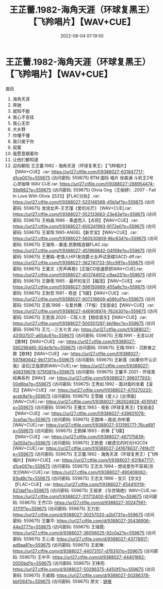 ﻿---
title: 王芷蕾.1982-海角天涯（环球复黑王）【飞羚唱片】【WAV+CUE】
date: 2022-08-04 07:19:50
categories: WAV车载音乐、镜像
tags: 华语中文
---
# 王芷蕾.1982-海角天涯（环球复黑王）【飞羚唱片】【WAV+CUE】

曲目
01. 海角天涯
02. 奔驰
03. 就知不能
04. 我心不变挂
05. 我心无奈
06. 大乡野
07. 你懂不懂
08. 我只属于你
09. 寂寞
10. 我愿意跟着你
11. 让他们都知道
12. 迎向朝阳
王芷蕾.1982 - 海角天涯（环球复黑王）【飞羚唱片】【WAV+CUE】.rar: https://url27.ctfile.com/f/9388027-631847717-d1ce00?p=559675
(访问密码: 559675)
BTM 国际 唱片 徐美澜 斗机王2号 心灵咖啡 WAV CUE.rar: https://url27.ctfile.com/f/9388027-288954474-59d982?p=559675
(访问密码: 559675)
Olivia Ong（王俪婷）.2007 - Fall In Love With
Olivia【S2S】【FLAC分轨】.rar: https://url27.ctfile.com/f/9388027-520146568-45b1af?p=559675
(访问密码: 559675)
发烧女声-王艺瑾《爱的光芒》 [WAV+CUE].rar: https://url27.ctfile.com/f/9388027-552133683-23e43e?p=559675
(访问密码: 559675)
王柏森.1996 - 乘虚而入【点将】【WAV+CUE】.rar: https://url27.ctfile.com/f/9388027-600241993-9172e0?p=559675
(访问密码: 559675)
王翠玲.1995-ANGEL【新艺宝】【WAV+CUE】.rar: https://url27.ctfile.com/f/9388027-560530809-8bc634?p=559675
(访问密码: 559675)
王海玲.-.重逢.民歌精选辑FLAC.zip: https://url27.ctfile.com/f/9388027-451968842-04f99e?p=559675
(访问密码: 559675)
王惠娟-老情人HIFI发烧爵士女声试音碟SACD-dff.rar: https://url27.ctfile.com/f/9388027-362741733-5fcc99?p=559675
(访问密码: 559675)
王嘉文《芳声再艳》[正版CD低速原抓WAV+CUE].rar: https://url27.ctfile.com/f/9388027-403744912-c9ae25?p=559675
(访问密码: 559675)
王静莹.1995 - 最坏的宝贝【福茂】【WAV+CUE】.rar: https://url27.ctfile.com/f/9388027-596150669-455a8c?p=559675
(访问密码: 559675)
王耐吾.1991 - 奇迹【飞碟】【WAV+CUE】.rar: https://url27.ctfile.com/f/9388027-607216609-a56fcd?p=559675
(访问密码: 559675)
王佩.1998 - 与爱共舞（TP版）【宝丽金】【WAV+CUE】.rar: https://url27.ctfile.com/f/9388027-446908974-762430?p=559675
(访问密码: 559675)
王思涵.2020 - C班人生【相信音乐】【WAV+CUE】.rar: https://url27.ctfile.com/f/9388027-500501297-bb18ec?p=559675
(访问密码: 559675)
王兀.-.三五七言.zip: https://url27.ctfile.com/f/9388027-431507517-a654c6?p=559675
(访问密码: 559675)
王翔.1991 - 无言以对【歌林】【WAV+CUE】.rar: https://url27.ctfile.com/f/9388027-590299485-924e1b?p=559675
(访问密码: 559675)
王翔.1993 - 沉默者之歌【歌林】【WAV+CUE】.rar: https://url27.ctfile.com/f/9388027-597880642-9b173f?p=559675
(访问密码: 559675)
王新莲《如果你不认识我》滚石[正版原抓WAV+CUE].rar: https://url27.ctfile.com/f/9388027-406319678-575f08?p=559675
(访问密码: 559675)
王馨平.2001 - 环球真经典系列【WAV】.rar: https://url27.ctfile.com/f/9388027-396077933-00d6ba?p=559675
(访问密码: 559675)
王秀如.1992 - 面对面的坐着【滚石】【WAV+CUE】.rar: https://url27.ctfile.com/f/9388027-470270233-aceb9a?p=559675
(访问密码: 559675)
王雪娥《爱人》[台湾版][WAV+CUE].rar: https://url27.ctfile.com/f/9388027-382624828-451914?p=559675
(访问密码: 559675)
王雅文.1983 - 夜影 (环球复黑王)【宝丽金】【WAV+CUE】.rar: https://url27.ctfile.com/f/9388027-439601078-3ce0ac?p=559675
(访问密码: 559675)
王圆坤.-.我说,你听着[WAV+CUE].rar: https://url27.ctfile.com/f/9388027-513195771-76ca69?p=559675
(访问密码: 559675)
王韵婵.1993 - 祈祷【飞碟】【WAV+CUE】.rar: https://url27.ctfile.com/f/9388027-467175839-7a050a?p=559675
(访问密码: 559675)
王韵壹《被遗忘的时光HQCD》[WAV+CUE].rar: https://url27.ctfile.com/f/9388027-241678637-74f4c1?p=559675
(访问密码: 559675)
王芷蕾.1982 - 海角天涯（环球复黑王）【飞羚唱片】【WAV+CUE】.rar: https://url27.ctfile.com/f/9388027-631847717-d1ce00?p=559675
(访问密码: 559675)
王志文.1994 - 想说爱你不容易[京文][WAV+CUE].rar: https://url27.ctfile.com/f/9388027-490408062-81bd9c?p=559675
(访问密码: 559675)
王志文.1996 - 宝贝【京文】【FLAC+CUE】.rar: https://url27.ctfile.com/f/9388027-454410119-821daf?p=559675
(访问密码: 559675)
王祖贤 《与世隔绝》WAV+CUE.rar: https://url27.ctfile.com/f/9388027-311712400-87a8f7?p=559675
(访问密码: 559675)
王杰CD: https://url27.ctfile.com/d/9388027-30247561-31111f?p=559675
(访问密码: 559675)
王力宏: https://url27.ctfile.com/d/9388027-30257020-a2bf73?p=559675
(访问密码: 559675)
王馨平: https://url27.ctfile.com/d/9388027-35438906-44e377?p=559675
(访问密码: 559675)
王瑞霞: https://url27.ctfile.com/d/9388027-36056025-92c0a2?p=559675
(访问密码: 559675)
王心凌: https://url27.ctfile.com/d/9388027-43778817-ad9aa8?p=559675
(访问密码: 559675)
王若琳: https://url27.ctfile.com/d/9388027-44073157-d76310?p=559675
(访问密码: 559675)
王中平: https://url27.ctfile.com/d/9388027-44401662-0000bd?p=559675
(访问密码: 559675)
王铮亮: https://url27.ctfile.com/d/9388027-50286375-4450f5?p=559675
(访问密码: 559675)
王威翔: https://url27.ctfile.com/d/9388027-50286378-bbf064?p=559675
(访问密码: 559675)
原文：[链接](https://blog.sina.com.cn/s/blog_1647c7e7601030yov.html)